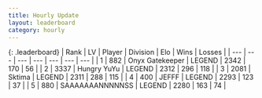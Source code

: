 ```yaml
---
title: Hourly Update
layout: leaderboard
category: hourly
---
```


{: .leaderboard}
| Rank | LV | Player | Division | Elo | Wins | Losses |
| --- | --- | --- | --- | --- | --- | --- |
| <span data-change="0">1</span> | 882 | <span title="ID: 402846">Onyx Gatekeeper</span> | LEGEND | <span data-change="0">2342</span> | <span data-change="0">170</span> | <span data-change="0">56</span> |
| <span data-change="0">2</span> | 3337 | <span title="ID: 164871">Hungry YuYu</span> | LEGEND | <span data-change="0">2312</span> | <span data-change="0">296</span> | <span data-change="0">118</span> |
| <span data-change="0">3</span> | 2081 | <span title="ID: 353063">Sktima</span> | LEGEND | <span data-change="14">2311</span> | <span data-change="2">288</span> | <span data-change="0">115</span> |
| <span data-change="0">4</span> | 400 | <span title="ID: 488585">JEFFF</span> | LEGEND | <span data-change="0">2293</span> | <span data-change="0">123</span> | <span data-change="0">37</span> |
| <span data-change="0">5</span> | 880 | <span title="ID: 174294">SAAAAAAANNNNNSS</span> | LEGEND | <span data-change="0">2280</span> | <span data-change="0">163</span> | <span data-change="0">74</span> |
